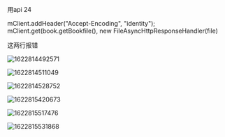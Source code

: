 用api 24 

   mClient.addHeader("Accept-Encoding", "identity");
   mClient.get(book.getBookfile(), new FileAsyncHttpResponseHandler(file)

这两行报错

![1622814492571](E:\安卓开发的看电子小程序\-\assets\1622814492571.png)

![1622814511049](E:\安卓开发的看电子小程序\-\assets\1622814511049.png)

![1622814528752](E:\安卓开发的看电子小程序\-\assets\1622814528752.png)

![1622815420673](E:\安卓开发的看电子小程序\-\assets\1622815420673.png)

![1622815517476](E:\安卓开发的看电子小程序\-\assets\1622815517476.png)

![1622815531868](E:\安卓开发的看电子小程序\-\assets\1622815531868.png)

